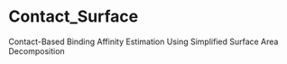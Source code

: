 # Contact_Surface
Contact-Based Binding Affinity Estimation Using Simplified Surface Area Decomposition
